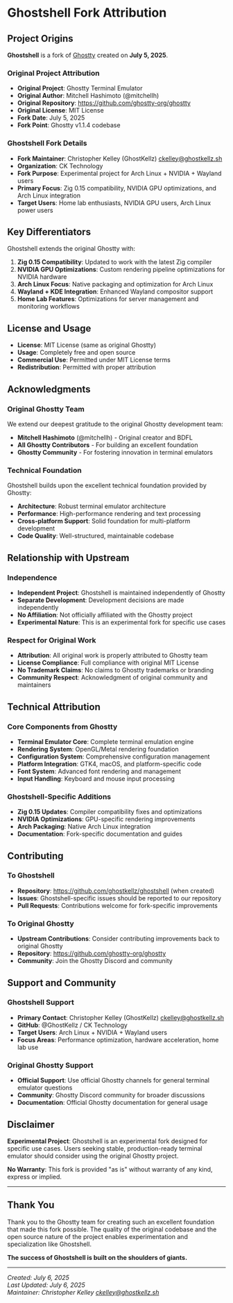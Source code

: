 # Ghostshell Fork Attribution

## Project Origins

**Ghostshell** is a fork of [Ghostty](https://github.com/ghostty-org/ghostty) created on **July 5, 2025**.

### Original Project Attribution

- **Original Project**: Ghostty Terminal Emulator
- **Original Author**: Mitchell Hashimoto (@mitchellh)
- **Original Repository**: https://github.com/ghostty-org/ghostty
- **Original License**: MIT License
- **Fork Date**: July 5, 2025
- **Fork Point**: Ghostty v1.1.4 codebase

### Ghostshell Fork Details

- **Fork Maintainer**: Christopher Kelley (GhostKellz) <ckelley@ghostkellz.sh>
- **Organization**: CK Technology
- **Fork Purpose**: Experimental project for Arch Linux + NVIDIA + Wayland users
- **Primary Focus**: Zig 0.15 compatibility, NVIDIA GPU optimizations, and Arch Linux integration
- **Target Users**: Home lab enthusiasts, NVIDIA GPU users, Arch Linux power users

## Key Differentiators

Ghostshell extends the original Ghostty with:

1. **Zig 0.15 Compatibility**: Updated to work with the latest Zig compiler
2. **NVIDIA GPU Optimizations**: Custom rendering pipeline optimizations for NVIDIA hardware
3. **Arch Linux Focus**: Native packaging and optimization for Arch Linux
4. **Wayland + KDE Integration**: Enhanced Wayland compositor support
5. **Home Lab Features**: Optimizations for server management and monitoring workflows

## License and Usage

- **License**: MIT License (same as original Ghostty)
- **Usage**: Completely free and open source
- **Commercial Use**: Permitted under MIT License terms
- **Redistribution**: Permitted with proper attribution

## Acknowledgments

### Original Ghostty Team

We extend our deepest gratitude to the original Ghostty development team:

- **Mitchell Hashimoto** (@mitchellh) - Original creator and BDFL
- **All Ghostty Contributors** - For building an excellent foundation
- **Ghostty Community** - For fostering innovation in terminal emulators

### Technical Foundation

Ghostshell builds upon the excellent technical foundation provided by Ghostty:

- **Architecture**: Robust terminal emulator architecture
- **Performance**: High-performance rendering and text processing
- **Cross-platform Support**: Solid foundation for multi-platform development
- **Code Quality**: Well-structured, maintainable codebase

## Relationship with Upstream

### Independence

- **Independent Project**: Ghostshell is maintained independently of Ghostty
- **Separate Development**: Development decisions are made independently
- **No Affiliation**: Not officially affiliated with the Ghostty project
- **Experimental Nature**: This is an experimental fork for specific use cases

### Respect for Original Work

- **Attribution**: All original work is properly attributed to Ghostty team
- **License Compliance**: Full compliance with original MIT License
- **No Trademark Claims**: No claims to Ghostty trademarks or branding
- **Community Respect**: Acknowledgment of original community and maintainers

## Technical Attribution

### Core Components from Ghostty

- **Terminal Emulator Core**: Complete terminal emulation engine
- **Rendering System**: OpenGL/Metal rendering foundation
- **Configuration System**: Comprehensive configuration management
- **Platform Integration**: GTK4, macOS, and platform-specific code
- **Font System**: Advanced font rendering and management
- **Input Handling**: Keyboard and mouse input processing

### Ghostshell-Specific Additions

- **Zig 0.15 Updates**: Compiler compatibility fixes and optimizations
- **NVIDIA Optimizations**: GPU-specific rendering improvements
- **Arch Packaging**: Native Arch Linux integration
- **Documentation**: Fork-specific documentation and guides

## Contributing

### To Ghostshell

- **Repository**: https://github.com/ghostkellz/ghostshell (when created)
- **Issues**: Ghostshell-specific issues should be reported to our repository
- **Pull Requests**: Contributions welcome for fork-specific improvements

### To Original Ghostty

- **Upstream Contributions**: Consider contributing improvements back to original Ghostty
- **Repository**: https://github.com/ghostty-org/ghostty
- **Community**: Join the Ghostty Discord and community

## Support and Community

### Ghostshell Support

- **Primary Contact**: Christopher Kelley (GhostKellz) <ckelley@ghostkellz.sh>
- **GitHub**: @GhostKellz / CK Technology
- **Target Users**: Arch Linux + NVIDIA + Wayland users
- **Focus Areas**: Performance optimization, hardware acceleration, home lab use

### Original Ghostty Support

- **Official Support**: Use official Ghostty channels for general terminal emulator questions
- **Community**: Ghostty Discord community for broader discussions
- **Documentation**: Official Ghostty documentation for general usage

## Disclaimer

**Experimental Project**: Ghostshell is an experimental fork designed for specific use cases. Users seeking stable, production-ready terminal emulator should consider using the original Ghostty project.

**No Warranty**: This fork is provided "as is" without warranty of any kind, express or implied.

---

## Thank You

Thank you to the Ghostty team for creating such an excellent foundation that made this fork possible. The quality of the original codebase and the open source nature of the project enables experimentation and specialization like Ghostshell.

**The success of Ghostshell is built on the shoulders of giants.**

---

*Created: July 6, 2025*  
*Last Updated: July 6, 2025*  
*Maintainer: Christopher Kelley <ckelley@ghostkellz.sh>*